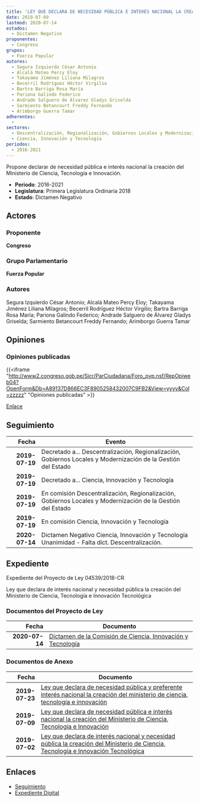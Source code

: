 ```yaml
---
title: 'LEY QUE DECLARA DE NECESIDAD PÚBLICA E INTERÉS NACIONAL LA CREACIÓN DEL MINISTERIO DE CIENCIA, TECNOLOGÍA E INNOVACIÓN"'
date: 2019-07-09
lastmod: 2020-07-14
estados: 
  - Dictamen Negativo
proponentes: 
  - Congreso
grupos: 
  - Fuerza Popular
autores: 
  - Segura Izquierdo César Antonio
  - Alcalá Mateo Percy Eloy
  - Takayama Jiménez Liliana Milagros
  - Becerril Rodríguez Héctor Virgilio
  - Bartra Barriga Rosa María
  - Pariona Galindo Federico
  - Andrade Salguero de Álvarez Gladys Griselda
  - Sarmiento Betancourt Freddy Fernando
  - Arimborgo Guerra Tamar
adherentes: 
  - 
sectores: 
  - Descentralización, Regionalización, Gobiernos Locales y Modernización de la Gestión del Estado
  - Ciencia, Innovación y Tecnología
periodos: 
  - 2016-2021
---
```


Propone declarar de necesidad pública e interés nacional la creación del Ministerio de Ciencia, Tecnología e Innovación.

- **Periodo**: 2016-2021
- **Legislatura**: Primera Legislatura Ordinaria 2018
- **Estado**: Dictamen Negativo

## Actores

### Proponente

**Congreso**

### Grupo Parlamentario

**Fuerza Popular**

### Autores

Segura Izquierdo César Antonio; Alcalá Mateo Percy Eloy; Takayama Jiménez Liliana Milagros; Becerril Rodríguez Héctor Virgilio; Bartra Barriga Rosa María; Pariona Galindo Federico; Andrade Salguero de Álvarez Gladys Griselda; Sarmiento Betancourt Freddy Fernando; Arimborgo Guerra Tamar


## Opiniones

### Opiniones publicadas

{{<iframe "http://www2.congreso.gob.pe/Sicr/ParCiudadana/Foro_pvp.nsf/RepOpiweb04?OpenForm&Db=A89137D866EC3F8905258432007C9FB2&View=yyyy&Col=zzzzz" "Opiniones publicadas" >}}

[Enlace](http://www2.congreso.gob.pe/Sicr/ParCiudadana/Foro_pvp.nsf/RepOpiweb04?OpenForm&Db=A89137D866EC3F8905258432007C9FB2&View=yyyy&Col=zzzzz)

## Seguimiento

| Fecha | Evento |
|------:|--------|
| **2019-07-19** | Decretado a... Descentralización, Regionalización, Gobiernos Locales y Modernización de la Gestión del Estado|
| **2019-07-19** | Decretado a... Ciencia, Innovación y Tecnología|
| **2019-07-19** | En comisión Descentralización, Regionalización, Gobiernos Locales y Modernización de la Gestión del Estado|
| **2019-07-19** | En comisión Ciencia, Innovación y Tecnología|
| **2020-07-14** | Dictamen Negativo Ciencia, Innovación y Tecnología Unanimidad - Falta dict. Descentralización.|


## Expediente

Expediente del Proyecto de Ley 04539/2018-CR

Ley que declara de interés nacional y necesidad pública la creación del Ministerio de Ciencia, Tecnología e Innovación Tecnológica


### Documentos del Proyecto de Ley

| Fecha | Documento |
|------:|--------|
| **2020-07-14** | [Dictamen de la Comisión de Ciencia, Innovación y Tecnología](http://www.leyes.congreso.gob.pe/Documentos/2016_2021/Dictamenes/Proyectos_de_Ley/04510DC02MAY20200714.pdf) |

### Documentos de Anexo

| Fecha | Documento |
|------:|--------|
| **2019-07-23** | [Ley que declara de necesidad pública y preferente interés nacional la creación del ministerio de ciencia, tecnología e innovación](http://www.leyes.congreso.gob.pe/Documentos/2016_2021/Proyectos_de_Ley_y_de_Resoluciones_Legislativas/PL0460320190723.pdf) |
| **2019-07-09** | [Ley que declara de necesidad pública e interés nacional la creación del Ministerio de Ciencia, Tecnología e Innovación](http://www.leyes.congreso.gob.pe/Documentos/2016_2021/Proyectos_de_Ley_y_de_Resoluciones_Legislativas/PL0453920190709..pdf) |
| **2019-07-02** | [Ley que declara de interés nacional y necesidad pública la creación del Ministerio de Ciencia, Tecnología e Innovación Tecnológica](http://www.leyes.congreso.gob.pe/Documentos/2016_2021/Proyectos_de_Ley_y_de_Resoluciones_Legislativas/PL0451020190702.pdf) |

## Enlaces 

- [Seguimiento](http://www2.congreso.gob.pe/Sicr/TraDocEstProc/CLProLey2016.nsf/f7fff46988ca05b1052578e100829cc7/81ad65b965e585bd052584320071a807?OpenDocument)
- [Expediente Digital](http://www2.congreso.gob.pe/Sicr/TraDocEstProc/CLProLey2016.nsf/f7fff46988ca05b1052578e100829cc7/81ad65b965e585bd052584320071a807?OpenDocument&Click=05257FB7005EB655.eb71d0cf91d8294e05256cdf006b5706/$Body/0.1C6C)
